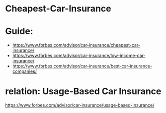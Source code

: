 # Cheapest-Car-Insurance

# Guide:
- https://www.forbes.com/advisor/car-insurance/cheapest-car-insurance/
- https://www.forbes.com/advisor/car-insurance/low-income-car-insurance/
- https://www.forbes.com/advisor/car-insurance/best-car-insurance-companies/

# relation: Usage-Based Car Insurance
https://www.forbes.com/advisor/car-insurance/usage-based-insurance/
